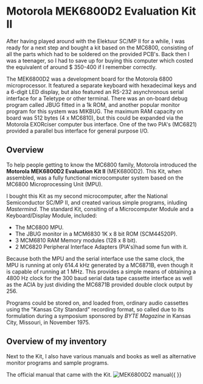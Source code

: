 # Motorola MEK6800D2 Evaluation Kit II
After having played around with the Elektuur SC/MP II for a while, I was ready for a next step and bought a kit based on the MC6800, consisting of all the parts which had to be soldered on the provided PCB's.
Back then I was a teenager, so I had to save up for buying this computer which costed the equivalent of around $ 350-400 if I remember correctly.

The MEK6800D2 was a development board for the Motorola 6800 microprocessor.
It featured a separate keyboard with hexadecimal keys and a 6-digit LED display, but also featured an RS-232 asynchronous serial interface for a Teletype or other terminal.
There was an on-board debug program called JBUG fitted in a 1k ROM, and another popular monitor program for this system was MIKBUG.
The maximum RAM capacity on board was 512 bytes (4 x MC6810), but this could be expanded via the Motorola EXORciser computer bus interface.
One of the two PIA's (MC6821) provided a parallel bus interface for general purpose I/O.

## Overview
To help people getting to know the MC6800 family, Motorola introduced the **Motorola MEK6800D2 Evaluation Kit II** (MEK6800D2).
This Kit, when assembled, was a fully functional microcomputer system based on the MC6800 Microprocessing Unit (MPU).

I bought this Kit as my second microcomputer, after the National Semiconductor SC/MP II, and created various simple programs, inluding _Mastermind_.
The standard Kit, consiting of a Microcomputer Module and a Keyboard/Display Module, included:

* The MC6800 MPU.
* The JBUG monitor in a MCM6830 1K x  8 bit ROM (SCM44520P).
* 3 MCM6810 RAM Memory modules (128 x 8 bit).
* 2 MC6820 Peripheral Interface Adapters (PIA's)had some fun with it.

Because both the MPU and the serial interface use the same clock, the MPU is running at only 614.4 kHz generated by a MC6871B, even though it is capable of running at 1 MHz. This provides a simple means of obtaining a 4800 Hz clock for the 300 baud serial data tape cassette interface as well as the ACIA by just dividing the MC6871B provided double clock output by 256.

Programs could be stored on, and loaded from, ordinary audio cassettes using the "Kansas City Standard" recording format, so called due to its formulation during a symposium sponsored by _BYTE Magazine_ in Kansas City, Missouri, in November 1975.

## Overview of my inventory
Next to the Kit, I also have various manuals and books as well as alternative monitor programs and sample programs.

The official manual that came with the Kit.
![MEK6800D2 manual](assets/M680x/assets/){{ <i class="fas fa-file-pdf"></i> }}